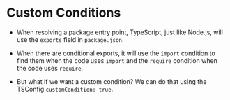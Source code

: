 # Custom Conditions

- When resolving a package entry point, TypeScript, just like Node.js, will use the `exports` field in `package.json`.

- When there are conditional exports, it will use the `import` condition to find them when
  the code uses `import` and the `require` condition when the code uses `require`.

- But what if we want a custom condition? We can do that using the TSConfig `customCondition: true`.
